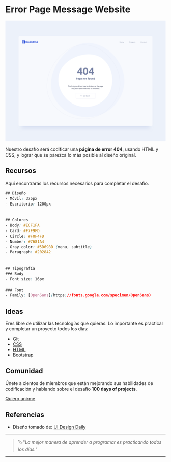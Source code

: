 # Error Page Message Website


![error page message website](./img/84-day.png)

Nuestro desafío será codificar una **página de error 404**, usando HTML y CSS, y lograr que se parezca lo más posible al diseño original.


## Recursos

Aquí encontrarás los recursos necesarios para completar el desafío.

```css
## Diseño
- Móvil: 375px
- Escritorio: 1200px


## Colores
- Body: #ECF1FA
- Card: #F7F9FD
- Circle: #F0F4FD
- Number: #7681A4
- Gray color: #5D698D (menu, subtitle)
- Paragraph: #202842


## Tipografía
### Body
- Font size: 16px

### Font
- Family: [OpenSans](https://fonts.google.com/specimen/OpenSans)
```


## Ideas

Eres libre de utilizar las tecnologías que quieras. Lo importante es practicar y completar un proyecto todos los días:

- [Git](https://git-scm.com/)
- [CSS](https://www.w3schools.com/css/default.asp)
- [HTML](https://www.w3schools.com/html/default.asp)
- [Bootstrap](https://getbootstrap.com/)


## Comunidad

Únete a cientos de miembros que están mejorando sus habilidades de codificación y hablando sobre el desafío **100 days of projects**.

<a href="https://chat.whatsapp.com/LDaK0dksr8f7FbsTWSf0ww" class="btn">
  Quiero unirme
</a>


## Referencias

- Diseño tomado de: [UI Design Daily](https://www.uidesigndaily.com/posts/sketch-error-page-message-website-day-852)

---

> 🏷️"_La mejor manera de aprender a programar es practicando todos los días."_  

---